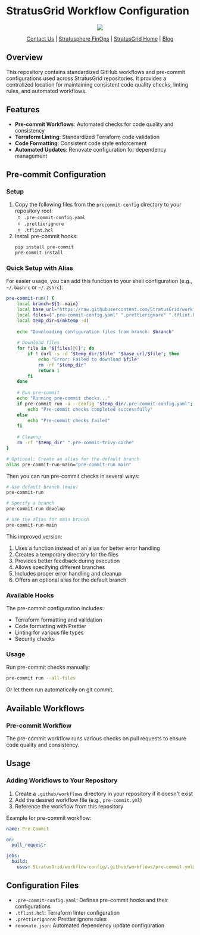 # StratusGrid Workflow Configuration

<p align="center">                                                                                                                                            
                                                                                
  <img src="https://github.com/StratusGrid/terraform-readme-template/blob/main/header/stratusgrid-logo-smaller.jpg?raw=true" />
  <p align="center">                                                           
    <a href="https://stratusgrid.com/book-a-consultation">Contact Us</a> |                  
    <a href="https://stratusgrid.com/cloud-cost-optimization-dashboard">Stratusphere FinOps</a> |
    <a href="https://stratusgrid.com">StratusGrid Home</a> |
    <a href="https://stratusgrid.com/blog">Blog</a>
  </p>                    
</p>

## Overview

This repository contains standardized GitHub workflows and pre-commit configurations used across StratusGrid repositories. It provides a centralized location for maintaining consistent code quality checks, linting rules, and automated workflows.

## Features

- **Pre-commit Workflows**: Automated checks for code quality and consistency
- **Terraform Linting**: Standardized Terraform code validation
- **Code Formatting**: Consistent code style enforcement
- **Automated Updates**: Renovate configuration for dependency management

## Pre-commit Configuration

### Setup

1. Copy the following files from the `precommit-config` directory to your repository root:
   - `.pre-commit-config.yaml`
   - `.prettierignore`
   - `.tflint.hcl`
2. Install pre-commit hooks:
   ```bash
   pip install pre-commit
   pre-commit install
   ```

### Quick Setup with Alias

For easier usage, you can add this function to your shell configuration (e.g., `~/.bashrc` or `~/.zshrc`):

```bash
pre-commit-run() {
    local branch=${1:-main}
    local base_url="https://raw.githubusercontent.com/StratusGrid/workflow-config/$branch/precommit-config"
    local files=(".pre-commit-config.yaml" ".prettierignore" ".tflint.hcl")
    local temp_dir=$(mktemp -d)
    
    echo "Downloading configuration files from branch: $branch"
    
    # Download files
    for file in "${files[@]}"; do
        if ! curl -s -o "$temp_dir/$file" "$base_url/$file"; then
            echo "Error: Failed to download $file"
            rm -rf "$temp_dir"
            return 1
        fi
    done
    
    # Run pre-commit
    echo "Running pre-commit checks..."
    if pre-commit run -a --config "$temp_dir/.pre-commit-config.yaml"; then
        echo "Pre-commit checks completed successfully"
    else
        echo "Pre-commit checks failed"
    fi
    
    # Cleanup
    rm -rf "$temp_dir" ".pre-commit-trivy-cache"
}

# Optional: Create an alias for the default branch
alias pre-commit-run-main="pre-commit-run main"
```

Then you can run pre-commit checks in several ways:

```bash
# Use default branch (main)
pre-commit-run

# Specify a branch
pre-commit-run develop

# Use the alias for main branch
pre-commit-run-main
```

This improved version:
1. Uses a function instead of an alias for better error handling
2. Creates a temporary directory for the files
3. Provides better feedback during execution
4. Allows specifying different branches
5. Includes proper error handling and cleanup
6. Offers an optional alias for the default branch

### Available Hooks

The pre-commit configuration includes:
- Terraform formatting and validation
- Code formatting with Prettier
- Linting for various file types
- Security checks

### Usage

Run pre-commit checks manually:
```bash
pre-commit run --all-files
```

Or let them run automatically on git commit.

## Available Workflows

### Pre-commit Workflow

The pre-commit workflow runs various checks on pull requests to ensure code quality and consistency.

## Usage

### Adding Workflows to Your Repository

1. Create a `.github/workflows` directory in your repository if it doesn't exist
2. Add the desired workflow file (e.g., `pre-commit.yml`)
3. Reference the workflow from this repository

Example for pre-commit workflow:

```yaml
name: Pre-Commit

on:
  pull_request:

jobs:
  build:
    uses: StratusGrid/workflow-config/.github/workflows/pre-commit.yml@main
```

## Configuration Files

- `.pre-commit-config.yaml`: Defines pre-commit hooks and their configurations
- `.tflint.hcl`: Terraform linter configuration
- `.prettierignore`: Prettier ignore rules
- `renovate.json`: Automated dependency update configuration
